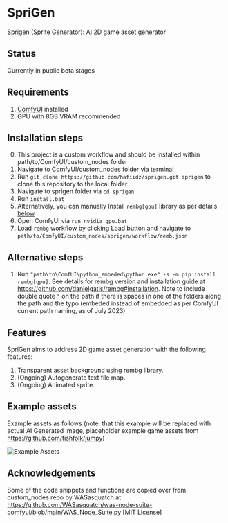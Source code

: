 # SpriGen

Sprigen (Sprite Generator): AI 2D game asset generator

## Status

Currently in public beta stages
## Requirements

1. [ComfyUI](https://github.com/comfyanonymous/ComfyUI) installed
1. GPU with 8GB VRAM recommended

## Installation steps

0. This project is a custom workflow and should be installed within path/to/ComfyUI/custom_nodes folder
1. Navigate to ComfyUI/custom_nodes folder via terminal
1. Run `git clone https://github.com/hafiidz/sprigen.git sprigen` to clone this repository to the local folder
1. Navigate to sprigen folder via `cd sprigen`
1. Run `install.bat`
1. Alternatively, you can manually Install `rembg[gpu]` library as per details [below](##alternative-steps)
1. Open ComfyUI via `run_nvidia_gpu.bat`
1. Load `rembg` workflow by clicking Load button and navigate to `path/to/ComfyUI/custom_nodes/sprigen/workflow/remb.json`

## Alternative steps
1. Run `"path\to\ComfUI\python_embeded\python.exe" -s -m pip install rembg[gpu]`. See details for rembg version and installation guide at https://github.com/danielgatis/rembg#installation. Note to include double quote `"` on the path if there is spaces in one of the folders along the path and the typo (embeded instead of embedded as per ComfyUI current path naming, as of July 2023)

## Features

SpriGen aims to address 2D game asset generation with the following features:

1. Transparent asset background using rembg library. 
1. (Ongoing) Autogenerate text file map.
1. (Ongoing) Animated sprite.

## Example assets

Example assets as follows (note: that this example will be replaced with actual AI Generated image, placeholder example game assets from https://github.com/fishfolk/jumpy)

![Example Assets](https://user-images.githubusercontent.com/24392180/151969075-399e9fea-e2de-4340-96a4-0a0e5b79c281.gif)

## Acknowledgements

Some of the code snippets and functions are copied over from  custom_nodes repo by WASasquatch at https://github.com/WASasquatch/was-node-suite-comfyui/blob/main/WAS_Node_Suite.py [MIT License]
